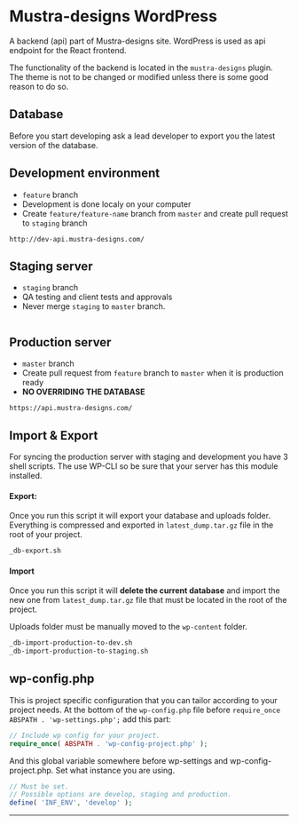 # Mustra-designs WordPress

A backend (api) part of Mustra-designs site.
WordPress is used as api endpoint for the React frontend.

The functionality of the backend is located in the `mustra-designs` plugin.
The theme is not to be changed or modified unless there is some good reason to do so.

## Database
Before you start developing ask a lead developer to export you the latest version of the database.

## Development environment
  * `feature` branch
  * Development is done localy on your computer
  * Create `feature/feature-name` branch from `master` and create pull request to `staging` branch
  ```
  http://dev-api.mustra-designs.com/
  ```

## Staging server
  * `staging` branch
  * QA testing and client tests and approvals
  * Never merge `staging` to `master` branch.
  ```

  ```

## Production server
  * `master` branch
  * Create pull request from `feature` branch to `master` when it is production ready
  * **NO OVERRIDING THE DATABASE**
  ```
  https://api.mustra-designs.com/
  ```

## Import & Export
For syncing the production server with staging and development you have 3 shell scripts.
The use WP-CLI so be sure that your server has this module installed.

#### Export:
Once you run this script it will export your database and uploads folder. Everything is compressed and exported in `latest_dump.tar.gz` file in the root of your project.

```sh
_db-export.sh
```

#### Import
Once you run this script it will  **delete the current database** and import the new one from `latest_dump.tar.gz` file that must be located in the root of the project.

Uploads folder must be manually moved to the `wp-content` folder.

```sh
_db-import-production-to-dev.sh
_db-import-production-to-staging.sh
```

## wp-config.php
This is project specific configuration that you can tailor according to your project needs.
At the bottom of the `wp-config.php` file before `require_once ABSPATH . 'wp-settings.php';` add this part:

```php
// Include wp config for your project.
require_once( ABSPATH . 'wp-config-project.php' );
```

And this global variable somewhere before wp-settings and wp-config-project.php. Set what instance you are using.
```php
// Must be set.
// Possible options are develop, staging and production.
define( 'INF_ENV', 'develop' );
```
------------------------------------
